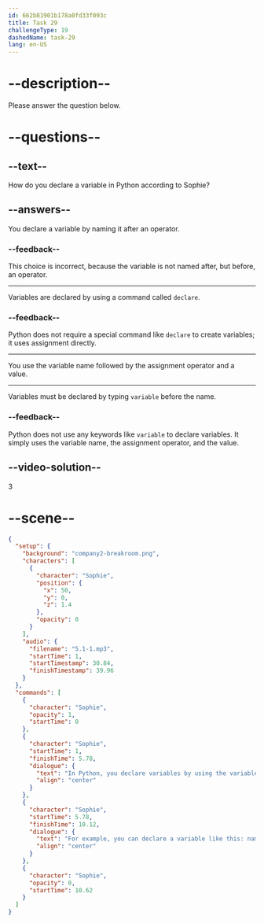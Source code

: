```yaml
---
id: 662b81901b178a0fd33f093c
title: Task 29
challengeType: 19
dashedName: task-29
lang: en-US
---
```


<!-- (Audio) Sophie: In Python, you declare variables by using the variable name and the assignment operator. For example, you can declare a variable like this: name = 'Sophie'. -->

# --description--

Please answer the question below.

# --questions--

## --text--

How do you declare a variable in Python according to Sophie?

## --answers--

You declare a variable by naming it after an operator.

### --feedback--

This choice is incorrect, because the variable is not named after, but before, an operator.

---

Variables are declared by using a command called `declare`.

### --feedback--

Python does not require a special command like `declare` to create variables; it uses assignment directly.

---

You use the variable name followed by the assignment operator and a value.

---

Variables must be declared by typing `variable` before the name.

### --feedback--

Python does not use any keywords like `variable` to declare variables. It simply uses the variable name, the assignment operator, and the value.

## --video-solution--

3

# --scene--

```json
{
  "setup": {
    "background": "company2-breakroom.png",
    "characters": [
      {
        "character": "Sophie",
        "position": {
          "x": 50,
          "y": 0,
          "z": 1.4
        },
        "opacity": 0
      }
    ],
    "audio": {
      "filename": "5.1-1.mp3",
      "startTime": 1,
      "startTimestamp": 30.84,
      "finishTimestamp": 39.96
    }
  },
  "commands": [
    {
      "character": "Sophie",
      "opacity": 1,
      "startTime": 0
    },
    {
      "character": "Sophie",
      "startTime": 1,
      "finishTime": 5.78,
      "dialogue": {
        "text": "In Python, you declare variables by using the variable name and the assignment operator.",
        "align": "center"
      }
    },
    {
      "character": "Sophie",
      "startTime": 5.78,
      "finishTime": 10.12,
      "dialogue": {
        "text": "For example, you can declare a variable like this: name = 'Sophie'.",
        "align": "center"
      }
    },
    {
      "character": "Sophie",
      "opacity": 0,
      "startTime": 10.62
    }
  ]
}
```
